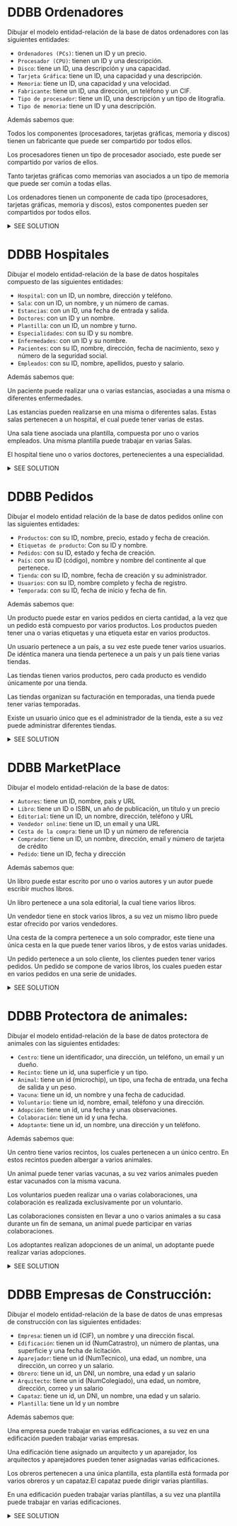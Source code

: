 # DDBB Ordenadores

Dibujar el modelo entidad-relación de la base de datos ordenadores con las siguientes entidades:

- `Ordenadores (PCs)`: tienen un ID y un precio.
- `Procesador (CPU)`: tienen un ID y una descripción.
- `Disco`: tiene un ID, una descripción y una capacidad.
- `Tarjeta Gráfica`: tiene un ID, una capacidad y una descripción.
- `Memoria`: tiene un ID, una capacidad y una velocidad.
- `Fabricante`: tiene un ID, una dirección, un teléfono y un CIF.
- `Tipo de procesador`: tiene un ID, una descripción y un tipo de litografía.
- `Tipo de memoria`: tiene un ID y una descripción.

Además sabemos que:

Todos los componentes (procesadores, tarjetas gráficas, memoria y discos) tienen un fabricante que puede ser compartido
por todos ellos.

Los procesadores tienen un tipo de procesador asociado, este puede ser compartido por varios de ellos.

Tanto tarjetas gráficas como memorias van asociados a un tipo de memoria que puede ser común a todas ellas.

Los ordenadores tienen un componente de cada tipo (procesadores, tarjetas gráficas, memoria y discos), estos componentes
pueden ser compartidos por todos ellos.

<details>
  <summary>SEE SOLUTION</summary>

```mermaid
erDiagram
    pcs {
        VARCHAR(20) pcid PK
        VARCHAR(20) id_cpu FK
        VARCHAR(20) id_disco FK
        VARCHAR(20) id_tgrafica FK
        VARCHAR(20) id_memoria FK
        DECIMAL(10) precio
    }

    cpu {
        VARCHAR(20) id_cpu PK
        VARCHAR(100) descripcion
        VARCHAR(20) id_fabricante FK
        VARCHAR(20) id_tipo_procesador FK
    }

    tipo_procesador {
        VARCHAR(20) id_tipo_procesador PK
        VARCHAR(100) descripcion
        INTEGER t_litografia
    }

    disco {
        VARCHAR(20) id_disco PK
        VARCHAR(100) descripcion
        INTEGER capacidad
        VARCHAR(20) id_fabricante FK
    }

    memoria {
        VARCHAR(20) id_memoria PK
        VARCHAR(20) id_tipo_memoria FK
        VARCHAR(20) id_fabricante FK
        INTEGER capacidad
        INTEGER velocidad
    }

    fabricante {
        VARCHAR(20) id_fabricante PK
        VARCHAR(80) direccion
        VARCHAR(15) telf
        VARCHAR(9) CIF
    }

    tgrafica {
        VARCHAR(20) id_tgrafica PK
        VARCHAR(20) id_tipo_memoria FK
        VARCHAR(20) id_fabricante FK
        INTEGER capacidad
        VARCHAR(100) descripcion
    }

    tipo_memoria {
        VARCHAR(20) id_tipo_memoria PK
        VARCHAR(100) descripcion
    }

%% Relación entre cpu y su fabricante y tipo de procesador
    cpu ||--o{ tipo_procesador: ""
    cpu ||--o{ pcs: ""
%% Relaciones de fabricante
    fabricante ||--o{ cpu: ""
    fabricante ||--o{ disco: ""
    fabricante ||--o{ memoria: ""
    fabricante ||--o{ tgrafica: ""
%% Relación entre disco y su fabricante
    disco ||--o{ pcs: ""
%% Relación entre memoria y sus componentes
    memoria ||--o{ tipo_memoria: ""
    memoria ||--o{ pcs: ""
%% Relación entre tgrafica y sus componentes
    tgrafica ||--o{ tipo_memoria: ""
    tgrafica ||--o{ pcs: ""
```

</details>

# DDBB Hospitales

Dibujar el modelo entidad-relación de la base de datos hospitales compuesto de las siguientes entidades:

- `Hospital`: con un ID, un nombre, dirección y teléfono.
- `Sala`: con un ID, un nombre, y un número de camas.
- `Estancias`: con un ID, una fecha de entrada y salida.
- `Doctores`: con un ID y un nombre.
- `Plantilla`: con un ID, un nombre y turno.
- `Especialidades`: con su ID y su nombre.
- `Enfermedades`: con un ID y su nombre.
- `Pacientes`: con su ID, nombre, dirección, fecha de nacimiento, sexo y número de la seguridad social.
- `Empleados`: con su ID, nombre, apellidos, puesto y salario.

Además sabemos que:

Un paciente puede realizar una o varias estancias, asociadas a una misma o diferentes enfermedades.

Las estancias pueden realizarse en una misma o diferentes salas. Estas salas pertenecen a un hospital, el cual puede
tener varias de estas.

Una sala tiene asociada una plantilla, compuesta por uno o varios empleados. Una misma plantilla puede trabajar en varias Salas.

El hospital tiene uno o varios doctores, pertenecientes a una especialidad.

<details>
  <summary>SEE SOLUTION</summary>

```mermaid
erDiagram
    Hospital {
        VARCHAR(5) Id_Hospital PK
        VARCHAR(20) nombreHospital
        VARCHAR(30) direccion
        VARCHAR(20) telefono
    }

    Pacientes {
        VARCHAR(8) Id_Paciente PK
        VARCHAR(20) nombrePaciente
        VARCHAR(20) direccion
        DATE fechaNacimiento
        VARCHAR(1) Sexo
        VARCHAR(12) NSS
    }

    Enfermedades {
        VARCHAR(5) Id_Enfermedad PK
        VARCHAR(20) nombreEnfermedad
    }

    Estancias {
        INTEGER Id_Estancia PK
        VARCHAR(8) Id_Paciente FK
        DATE fechaEntrada
        DATE fechaSalida
        VARCHAR(5) Id_Hospital FK
        INTEGER Id_Sala FK
        VARCHAR(5) Id_Enfermedad FK
    }

    Sala {
        INTEGER Id_Sala PK
        VARCHAR(5) Id_Hospital FK
        VARCHAR(25) NombreSala
        INTEGER NumCamas
    }

    Doctor {
        VARCHAR(8) Id_Doctor PK
        VARCHAR(5) Id_Hospital FK
        VARCHAR(25) NombreDoctor
        VARCHAR(5) Id_Especialidad FK
    }

    Plantilla {
        VARCHAR(8) Id_Plantilla PK
        INTEGER Id_Sala FK
        VARCHAR(25) Nombre
        VARCHAR(1) Turno
    }

    Especialidades {
        VARCHAR(5) Id_Especialidad PK
        VARCHAR(15) NombreEspecialidad
    }

%% Relaciones
    Especialidades ||--o{ Doctor: ""
    Pacientes ||--o{ Estancias: ""
    Enfermedades ||--o{ Estancias: ""
    Hospital ||--o{ Sala: ""
    Hospital ||--o{ Doctor: ""
    Sala ||--o{ Estancias: ""
    Plantilla ||--o{ Sala: ""

```

</details>

# DDBB Pedidos

Dibujar el modelo entidad relación de la base de datos pedidos online con las siguientes entidades:

- `Productos`: con su ID, nombre, precio, estado y fecha de creación.
- `Etiquetas de producto`: Con su ID y nombre.
- `Pedidos`: con su ID, estado y fecha de creación.
- `País`: con su ID (código), nombre y nombre del continente al que pertenece.
- `Tienda`: con su ID, nombre, fecha de creación y su administrador.
- `Usuarios`: con su ID, nombre completo y fecha de registro.
- `Temporada`: con su ID, fecha de inicio y fecha de fin.

Además sabemos que:

Un producto puede estar en varios pedidos en cierta cantidad, a la vez que un pedido está compuesto por varios
productos. Los productos pueden tener una o varias etiquetas y una etiqueta estar en varios productos.

Un usuario pertenece a un país, a su vez este puede tener varios usuarios. De idéntica manera una tienda pertenece a un
país y un país tiene varias tiendas.

Las tiendas tienen varios productos, pero cada producto es vendido únicamente por una tienda.

Las tiendas organizan su facturación en temporadas, una tienda puede tener varias temporadas.

Existe un usuario único que es el administrador de la tienda, este a su vez puede administrar diferentes tiendas.

<details>
  <summary>SEE SOLUTION</summary>

```mermaid
erDiagram
    Productos {
        INTEGER Id_Producto PK
        INTEGER Id_Vendedor FK
        VARCHAR(25) Nombre
        INTEGER Precio
        VARCHAR(1) Estado
        DATE FechaCreacion
    }

    Etiquetas_Producto {
        INTEGER Id_Etiq_Prod PK
        INTEGER Id_Producto FK
        VARCHAR(5) Id_Etiqueta FK
    }

    Etiquetas {
        VARCHAR(5) Id_Etiqueta PK
        VARCHAR(25) Nombre
    }

    Items_Pedido {
        INTEGER Id_Item_Ped PK
        INTEGER Id_Pedido FK
        INTEGER Id_Producto FK
        INTEGER Cantidad
    }

    Pedidos {
        INTEGER Id_Pedido PK
        INTEGER Id_Usuario FK
        VARCHAR(1) Estado
        DATE FechaCreacion
    }

    Pais {
        VARCHAR(4) Id_Pais PK
        VARCHAR(25) Nombre
        VARCHAR(25) NombreContinente
    }

    Tienda {
        INTEGER Id_Tienda PK
        VARCHAR(4) Id_Pais FK
        VARCHAR(25) Nombre
        DATE FechaCreacion
        INTEGER Id_Admin FK
    }

    Usuarios {
        INTEGER Id_Usuario PK
        VARCHAR(25) NombreCompleto
        DATE FechaCreacion
        VARCHAR(4) Id_Pais FK
    }

    Temporada {
        INTEGER Id_Temporada PK
        INTEGER Id_Vendedor FK
        VARCHAR(4) Id_Pais FK
        DATE FechaInicio
        DATE FechaFin
    }

%% Relaciones
    Productos ||--o{ Etiquetas_Producto: ""
    Etiquetas ||--o{ Etiquetas_Producto: ""
    Pedidos ||--o{ Items_Pedido: ""
    Productos ||--o{ Items_Pedido: ""
    Usuarios ||--o{ Pedidos : ""
    Pais ||--o{ Tienda: ""
    Pais ||--o{ Usuarios: ""
    Tienda ||--o{ Temporada: ""
    Tienda ||--o{ Productos: ""
    Usuarios ||--o{ Tienda: ""


```

</details>

# DDBB MarketPlace

Dibujar el modelo entidad-relación de la base de datos:

- `Autores`: tiene un ID, nombre, país y URL
- `Libro`: tiene un ID o ISBN, un año de publicación, un título y un precio
- `Editorial`: tiene un ID, un nombre, dirección, teléfono y URL
- `Vendedor online`: tiene un ID, un email y una URL
- `Cesta de la compra`: tiene un ID y un número de referencia
- `Comprador`: tiene un ID, un nombre, dirección, email y número de tarjeta de crédito
- `Pedido`: tiene un ID, fecha y dirección

Además sabemos que:

Un libro puede estar escrito por uno o varios autores y un autor puede escribir muchos libros.

Un libro  pertenece a una sola editorial, la cual tiene varios libros.

Un vendedor tiene en stock varios libros, a su vez un mismo libro puede estar ofrecido por varios vendedores.

Una cesta de la compra pertenece a un solo comprador, este tiene una única cesta en la que puede tener varios libros, y
de estos varias unidades.

Un pedido pertenece a un solo cliente, los clientes pueden tener varios pedidos. Un pedido se compone de varios libros,
los cuales pueden estar en varios pedidos en una serie de unidades.

<details>
  <summary>SEE SOLUTION</summary>

```mermaid
erDiagram
%% Entidades
    Autor {
        INTEGER Id_Autor
        VARCHAR(25) Nombre
        VARCHAR(25) Pais
        VARCHAR(35) URL
    }

    Autoria {
        INTEGER Id_Autoria PK
        INTEGER ISBN FK
        INTEGER Id_Autor FK
    }

    Libro {
        INTEGER ISBN PK
        INTEGER AnoPublicacion
        VARCHAR(25) Titulo
        FLOAT Precio
    }

    Editorial {
        INTEGER Id_Editorial PK
        VARCHAR(25) Nombre
        VARCHAR(35) Direccion
        VARCHAR(9) Telefono
        VARCHAR(35) URL
    }

    VendedorOnline {
        INTEGER Id_Vendedor PK
        VARCHAR(25) Email
        VARCHAR(35) URL
    }

    CestaCompra {
        INTEGER Id_Cesta PK
        INTEGER Id_Comprador FK
        INTEGER Cantidad
    }

    Comprador {
        INTEGER Id_Comprador PK
        VARCHAR(25) Nombre
        VARCHAR(35) Direccion
        VARCHAR(25) Email
        VARCHAR(25) NumTarjeta
    }

    Pedido {
        INTEGER Id_Pedido
        DATE Fecha
        VARCHAR(35) DireccionEnvio
    }
    ItemsCesta{
        INTEGER Id_ItemsCesta PK
        INTEGER Id_Cesta FK
        INTEGER ISBN FK
        INTEGER Cantidad
    }

%% Relaciones
    Autor ||--o{ Autoria: ""
    Libro ||--o{ Autoria: ""
    Libro }o--|| Editorial: ""
    VendedorOnline ||--o{ Libro: ""
    Comprador ||-- ||CestaCompra: ""
    Comprador ||--o{ Pedido: ""
%% Relaciones N:M
    CestaCompra ||--o{ ItemsCesta: ""
    Libro ||--o{ ItemsCesta: ""
    VendedorOnline ||--o{ Libro: ""
    Libro ||--o{ Pedido: ""

```

</details>

# DDBB Protectora de animales:

Dibujar el modelo entidad-relación de la base de datos protectora de animales con las siguientes entidades:

- `Centro`: tiene un identificador, una dirección, un teléfono, un email y un dueño.
- `Recinto`: tiene un id, una superficie y un tipo.
- `Animal`: tiene un id (microchip), un tipo, una fecha de entrada, una fecha de salida y un peso.
- `Vacuna`: tiene un id, un nombre y una fecha de caducidad.
- `Voluntario`: tiene un id, nombre, email, teléfono y una dirección.
- `Adopción`: tiene un id, una fecha y unas observaciones.
- `Colaboración`: tiene un id y una fecha.
- `Adoptante`: tiene un id, un nombre, una dirección y un teléfono.

Además sabemos que:

Un centro tiene varios recintos, los cuales pertenecen a un único centro. En estos recintos pueden albergar a varios
animales.

Un animal puede tener varias vacunas, a su vez varios animales pueden estar vacunados con la misma vacuna.

Los voluntarios pueden realizar una o varias colaboraciones, una colaboración es realizada exclusivamente por un voluntario.

Las colaboraciones consisten en llevar a uno o varios animales a su casa durante un fin de semana, un animal puede participar en varias colaboraciones. 

Los adoptantes realizan adopciones de un animal, un adoptante puede realizar varias adopciones.


<details>
  <summary>SEE SOLUTION</summary>

```mermaid
erDiagram

%% Entidades
    Centro {
        int Id_Centro PK
        string Direccion
        string Telefono
        string Email
        string Dueno
    }

    Recinto {
        int Id_Recito PK
        int Id_Centro FK
        float Superficie
        string Tipo

    }

    Animal {
        int Microchip PK
        int Id_recinto FK
        string Tipo
        date FechaEntrada
        date FechaSalida
        float Peso
    }

    Vacuna {
        int Id_Vacuna PK
        string Nombre
        date FechaCaducidad
    }

    Voluntario {
        int Id_Voluntario PK
        string Nombre
        string Email
        string Telefono
        string Direccion
    }

    Adopcion {
        int id_Adopcion PK
        int Id_Animal FK
        int Id_Adoptante FK
        date Fecha
        string Observaciones

    }

    Colaboracion {
        int Id_Colaboracion PK
        int Id_Voluntario FK
        date Fecha
    }

    Adoptante {
        int id_Adoptante PK
        string Nombre
        string Direccion
        string Telefono
    }
%%Tablas intermedias para la N a M    
    Colaboracion_Animal {
        int id_Colab_Animal PK
        int Id_Colaboracion FK
        int Id_Animal FK
    }
    Animales_Vacunas {
        int Id_Animal_Vacuna PK
        int Id_Animal FK
        int Id_Vacuna FK
    }

%% Relaciones
    Centro ||--o{ Recinto : ""
    Recinto ||--o{ Animal : ""

    Voluntario ||--o{ Colaboracion : ""
    Animal ||--o{ Colaboracion_Animal : ""
    Colaboracion ||--o{ Colaboracion_Animal : ""

    Adoptante ||--o{ Adopcion : ""
    Adopcion ||--|| Animal : ""
    Animal ||--o{ Animales_Vacunas : ""
    Vacuna ||--o{ Animales_Vacunas : ""
    
```

</details>

# DDBB Empresas de Construcción:

Dibujar el modelo entidad-relación de la base de datos de unas empresas de construcción con las siguientes entidades:

- `Empresa`: tienen un id (CIF), un nombre y una dirección fiscal.
- `Edificación`: tienen un id (NumCatrastro), un número de plantas, una superficie y una fecha de licitación.
- `Aparejador`: tiene un id (NumTecnico), una edad, un nombre, una dirección, un correo y un salario.
- `Obrero`: tiene un id, un DNI, un nombre, una edad y un salario
- `Arquitecto`: tiene un id (NumColegiado), una edad, un nombre, dirección, correo y un salario
- `Capataz`: tiene un id, un DNI, un nombre, una edad y un salario.
- `Plantilla`: tiene un Id y un nombre

Además sabemos que:

Una empresa puede trabajar en varias edificaciones, a su vez en una edificación pueden trabajar varias empresas.

Una edificación tiene asignado un arquitecto y un aparejador, los arquitectos y aparejadores pueden tener asignadas
varias edificaciones.

Los obreros pertenecen a una única plantilla, esta plantilla está formada por varios obreros y un capataz.El capataz
puede dirigir varias plantillas.

En una edificación pueden trabajar varias plantillas, a su vez una plantilla puede trabajar en varias edificaciones.


<details>
  <summary>SEE SOLUTION</summary>

```mermaid
erDiagram
%% Entidades
    Empresa {
        string CIF PK
        string Nombre
        string DireccionFiscal
    }

    Edificacion {
        int NumCatrastro PK
        int Id_Arquitecto FK
        int Id_Aparejador FK
        int NumeroPlantas
        float Superficie
        date FechaLicitacion
    }

    Aparejador {
        int NumTecnico PK
        int Edad
        string Nombre
        string Direccion
        string Correo
        float Salario
    }

    Obrero {
        int id PK
        string DNI
        string Nombre
        int Edad
        float Salario
    }

    Arquitecto {
        int NumColegiado PK
        int Edad
        string Nombre
        string Direccion
        string Correo
        float Salario
    }

    Capataz {
        int Id_Capataz PK
        string DNI
        string Nombre
        int Edad
        float Salario
    }

    Plantilla {
        int Id_Plantilla PK
        int Id_Capataz FK
        string Nombre
    }

    Plantilla_Edificacion {
        int id_Plantilla_Edif PK
        int Id_Plantilla FK
        int Id_Edificacion FK
    }
    Empresa_Edificacion {
        int id PK
        int Id_Empresa FK
        int Id_Edificacion FK
    }

%% Relaciones
    Empresa ||--o{ Empresa_Edificacion: ""
    Edificacion ||--o{ Empresa_Edificacion: ""

    Edificacion }o--|| Arquitecto: ""
    Edificacion }o--|| Aparejador : ""

    Edificacion ||--o{ Plantilla_Edificacion : ""
    Plantilla ||--o{ Plantilla_Edificacion : ""

    Plantilla }|--|| Capataz : ""
    Plantilla ||--o{ Obrero : ""

```

</details>
